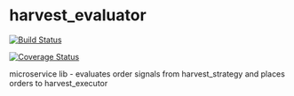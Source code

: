 # harvest_evaluator

[![Build Status](https://travis-ci.org/venkat299/harvest_evaluator.svg?branch=master)](https://travis-ci.org/venkat299/harvest_evaluator) 

[![Coverage Status](https://coveralls.io/repos/github/venkat299/harvest_evaluator/badge.svg?branch=master)](https://coveralls.io/github/venkat299/harvest_evaluator?branch=master)

microservice lib - evaluates order signals from harvest_strategy
and places orders to harvest_executor
